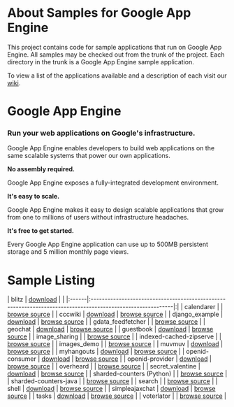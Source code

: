 # About Samples for Google App Engine #

This project contains code for sample applications that run on Google App Engine.  All samples may be checked out from the trunk of the project.  Each directory in the trunk is a Google App Engine sample application.

To view a list of the applications available and a description of each visit our [wiki](http://code.google.com/p/google-app-engine-samples/wiki/GoogleAppEngineSamples).

# Google App Engine #

### Run your web applications on Google's infrastructure. ###

Google App Engine enables developers to build web applications on the same scalable systems that power our own applications.

**No assembly required.**

Google App Engine exposes a fully-integrated development environment.


**It's easy to scale.**

Google App Engine makes it easy to design scalable applications that grow from one to millions of users without infrastructure headaches.


**It's free to get started.**

Every Google App Engine application can use up to 500MB persistent storage and 5 million monthly page views.

# Sample Listing #

| blitz | [download](http://code.google.com/p/google-app-engine-samples/downloads/detail?name=blitz.20080417.tar.gz) | |
|:------|:-----------------------------------------------------------------------------------------------------------|:|
| calendarer |   | [browse source](http://code.google.com/p/google-app-engine-samples/source/browse/trunk/calendarer) |
| cccwiki | [download](http://code.google.com/p/google-app-engine-samples/downloads/detail?name=cccwiki_20080409.tar.gz) | [browse source](http://code.google.com/p/google-app-engine-samples/source/browse/trunk/cccwiki) |
| django\_example | [download](http://code.google.com/p/google-app-engine-samples/downloads/detail?name=django_example_20080409.tar.gz) | [browse source](http://code.google.com/p/google-app-engine-samples/source/browse/trunk/django_example) |
| gdata\_feedfetcher |  | [browse source](http://code.google.com/p/google-app-engine-samples/source/browse/trunk/gdata_feedfetcher) |
| geochat | [download](http://code.google.com/p/google-app-engine-samples/downloads/detail?name=geochat_20080501.tar.gz) | [browse source](http://code.google.com/p/google-app-engine-samples/source/browse/trunk/geochat) |
| guestbook | [download](http://code.google.com/p/google-app-engine-samples/downloads/detail?name=guestbook_10312008.zip) | [browse source](http://code.google.com/p/google-app-engine-samples/source/browse/trunk/guestbook) |
| image\_sharing |  | [browse source](http://code.google.com/p/google-app-engine-samples/source/browse/trunk/image_sharing) |
| indexed-cached-zipserve |  | [browse source](http://code.google.com/p/google-app-engine-samples/source/browse/trunk/indexed-cached-zipserve) |
| images\_demo |  | [browse source](http://code.google.com/p/google-app-engine-samples/source/browse/trunk/images-demo) |
| muvmuv | [download](http://code.google.com/p/google-app-engine-samples/downloads/detail?name=muvmuv_20080409.tar.gz) | [browse source](http://code.google.com/p/google-app-engine-samples/source/browse/trunk/muvmuv) |
| myhangouts | [download](http://code.google.com/p/google-app-engine-samples/downloads/detail?name=myhangouts_20080409.tar.gz) | [browse source](http://code.google.com/p/google-app-engine-samples/source/browse/trunk/myhangouts) |
| openid-consumer | [download](http://code.google.com/p/google-app-engine-samples/downloads/detail?name=openid-consumer_20080704.tar.gz) | [browse source](http://code.google.com/p/google-app-engine-samples/source/browse/trunk/openid-consumer) |
| openid-provider | [download](http://code.google.com/p/google-app-engine-samples/downloads/detail?name=openid-provider_20080503.tar.gz) | [browse source](http://code.google.com/p/google-app-engine-samples/source/browse/trunk/openid-provider) |
| overheard |  | [browse source](http://code.google.com/p/google-app-engine-samples/source/browse/trunk/overheard) |
| secret\_valentine | [download](http://code.google.com/p/google-app-engine-samples/downloads/detail?name=secret_valentine_20080409.tar.gz) | [browse source](http://code.google.com/p/google-app-engine-samples/source/browse/trunk/secret_valentine) |
| sharded-counters (Python) |  | [browse source](http://code.google.com/p/google-app-engine-samples/source/browse/trunk/sharded-counters) |
| sharded-counters-java |  | [browse source](http://code.google.com/p/google-app-engine-samples/source/browse/trunk/sharded-counters-java) |
| search |  | [browse source](http://code.google.com/p/google-app-engine-samples/source/browse/trunk/search) |
| shell | [download](http://code.google.com/p/google-app-engine-samples/downloads/detail?name=shell_20091112.tar.gz) | [browse source](http://code.google.com/p/google-app-engine-samples/source/browse/trunk/shell) |
| simpleajaxchat | [download](http://code.google.com/p/google-app-engine-samples/downloads/detail?name=simpleajaxchat_10312008.zip) | [browse source](http://code.google.com/p/google-app-engine-samples/source/browse/trunk/simple-ajax-chat) |
| tasks | [download](http://code.google.com/p/google-app-engine-samples/downloads/detail?name=tasks_20080409.tar.gz) | [browse source](http://code.google.com/p/google-app-engine-samples/source/browse/trunk/tasks) |
| voterlator |  | [browse source](http://code.google.com/p/google-app-engine-samples/source/browse/trunk/voterlator) |